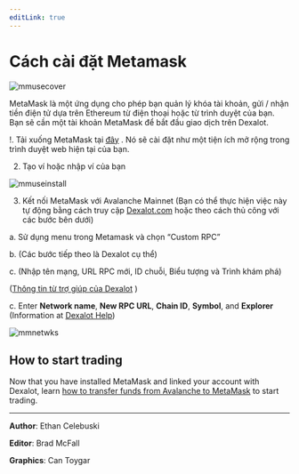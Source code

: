 ```yaml
---
editLink: true
---
```


# Cách cài đặt Metamask

![mmusecover](/images/metamaskuse/mmusecover.png)

MetaMask là một ứng dụng cho phép bạn quản lý khóa tài khoản, gửi / nhận tiền điện tử dựa trên Ethereum từ điện thoại hoặc từ trình duyệt của bạn. Bạn sẽ cần một tài khoản MetaMask để bắt đầu giao dịch trên Dexalot.

<YouTube id="8V7r3vIm_Pc" />

!. Tải xuống MetaMask tại [đây](https://metamask.io/) . Nó sẽ cài đặt như một tiện ích mở rộng trong trình duyệt web hiện tại của bạn.

2. Tạo ví hoặc nhập ví của bạn

![mmuseinstall](/images/metamaskuse/mmuseinstall.png)

3. Kết nối MetaMask với Avalanche Mainnet
(Bạn có thể thực hiện việc này tự động bằng cách truy cập [Dexalot.com](https://dexalot.com/) hoặc theo cách thủ công với các bước bên dưới)

a. Sử dụng menu trong Metamask và chọn “Custom RPC”

b. (Các bước tiếp theo là Dexalot cụ thể)

c. (Nhập tên mạng, URL RPC mới, ID chuỗi, Biểu tượng và Trình khám phá)

([Thông tin từ trợ giúp của Dexalot](https://dexalot.com/) )

c. Enter **Network name**, **New RPC URL**, **Chain ID**, **Symbol**, and **Explorer**
(Information at [Dexalot Help](https://app.dexalot.com/help))

![mmnetwks](/images/metamaskuse/mmnetwks.png)

## How to start trading

Now that you have installed MetaMask and linked your account with Dexalot, learn [how to transfer funds from Avalanche to MetaMask](https://medium.com/dexalot/transfers-between-your-avalanche-and-metamask-wallets-60f226abf3e4) to start trading.

---

**Author**: Ethan Celebuski

**Editor**: Brad McFall

**Graphics**: Can Toygar
